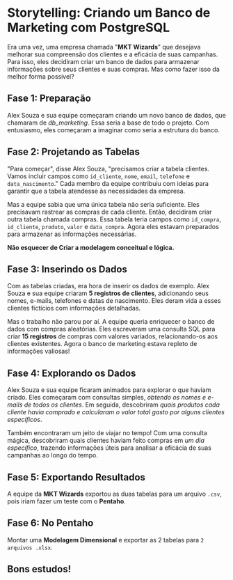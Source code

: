 # Storytelling: Criando um Banco de Marketing com PostgreSQL

Era uma vez, uma empresa chamada "**MKT Wizards**" que desejava melhorar sua compreensão dos clientes e a eficácia de suas campanhas. Para isso, eles decidiram criar um banco de dados para armazenar informações sobre seus clientes e suas compras. Mas como fazer isso da melhor forma possível?

## Fase 1: Preparação
Alex Souza e sua equipe começaram criando um novo banco de dados, que chamaram de *db_marketing*. Essa seria a base de todo o projeto. Com entusiasmo, eles começaram a imaginar como seria a estrutura do banco.

## Fase 2: Projetando as Tabelas
"Para começar", disse Alex Souza, "precisamos criar a tabela clientes. Vamos incluir campos como `id_cliente`, `nome`, `email`, `telefone` e `data_nascimento`." Cada membro da equipe contribuiu com ideias para garantir que a tabela atendesse às necessidades da empresa.

Mas a equipe sabia que uma única tabela não seria suficiente. Eles precisavam rastrear as compras de cada cliente. Então, decidiram criar outra tabela chamada compras. Essa tabela teria campos como `id_compra`, `id_cliente`, `produto`, `valor` e `data_compra`. Agora eles estavam preparados para armazenar as informações necessárias.

**Não esquecer de Criar a modelagem conceitual e lógica.**

## Fase 3: Inserindo os Dados
Com as tabelas criadas, era hora de inserir os dados de exemplo. Alex Souza e sua equipe criaram **5 registros de clientes**, adicionando seus nomes, e-mails, telefones e datas de nascimento. Eles deram vida a esses clientes fictícios com informações detalhadas.

Mas o trabalho não parou por aí. A equipe queria enriquecer o banco de dados com compras aleatórias. Eles escreveram uma consulta SQL para criar **15 registros** de compras com valores variados, relacionando-os aos clientes existentes. Agora o banco de marketing estava repleto de informações valiosas!

## Fase 4: Explorando os Dados
Alex Souza e sua equipe ficaram animados para explorar o que haviam criado. Eles começaram com consultas simples, *obtendo os nomes e e-mails de todos os clientes*. Em seguida, descobriram *quais produtos cada cliente havia comprado e calcularam o valor total gasto por alguns clientes específicos*.

Também encontraram um jeito de viajar no tempo! Com uma consulta mágica, descobriram quais clientes haviam feito compras em *um dia específico*, trazendo informações úteis para analisar a eficácia de suas campanhas ao longo do tempo.

## Fase 5: Exportando Resultados
A equipe da **MKT Wizards** exportou as duas tabelas para um arquivo `.csv`, pois iriam fazer um teste com o **Pentaho**.

## Fase 6: No Pentaho
Montar uma **Modelagem Dimensional** e exportar as 2 tabelas para `2 arquivos .xlsx`.

## Bons estudos!